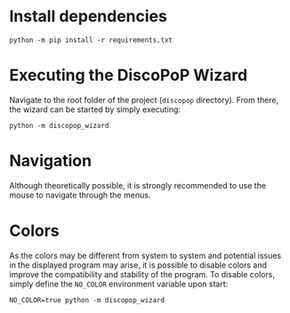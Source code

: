 # Install dependencies

    python -m pip install -r requirements.txt

# Executing the DiscoPoP Wizard
Navigate to the root folder of the project (`discopop` directory).
From there, the wizard can be started by simply executing:

    python -m discopop_wizard

# Navigation
Although theoretically possible, it is strongly recommended to use the mouse to navigate through the menus.

# Colors
As the colors may be different from system to system and potential issues in the displayed program may arise,
it is possible to disable colors and improve the compatibility and stability of the program.
To disable colors, simply define the `NO_COLOR` environment variable upon start:

    NO_COLOR=true python -m discopop_wizard

